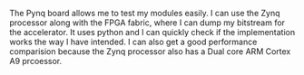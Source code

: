 
The Pynq board allows me to test my modules easily. I can use the Zynq processor along with the FPGA fabric, where I can dump my bitstream for the accelerator. It uses python and I can quickly check if the implementation works the way I have intended. I can also get a good performance comparision because the Zynq processor also has a Dual core ARM Cortex A9 prcoessor.